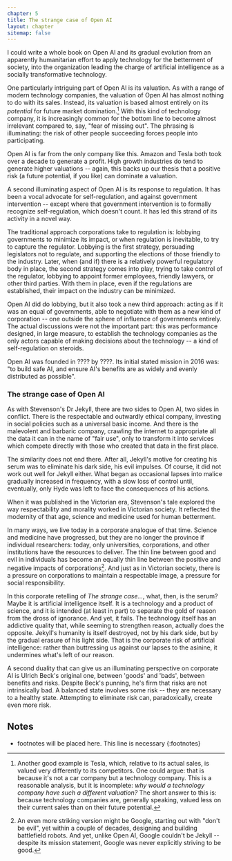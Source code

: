 ```yaml
---
chapter: 5
title: The strange case of Open AI
layout: chapter
sitemap: false
---
```


I could write a whole book on Open AI and its gradual evolution from an
apparently humanitarian effort to apply technology for the betterment of
society, into the organization leading the charge of artificial intelligence as
a socially transformative technology.

One particularly intriguing part of Open AI is its valuation. As with a range of
modern technology companies, the valuation of Open AI has almost nothing to do
with its sales. Instead, its valuation is based almost entirely on its
*potential* for future market domination.[^Tesla] With this kind of technology
company, it is increasingly common for the bottom line to become almost
irrelevant compared to, say, "fear of missing out". The phrasing is
illuminating: the risk of other people succeeding forces people into
participating.

Open AI is far from the only company like this. Amazon and Tesla both took over
a decade to generate a profit. High growth industries do tend to generate higher
valuations -- again, this backs up our thesis that a positive risk (a future
potential, if you like) can dominate a valuation. 

A second illuminating aspect of Open AI is its response to regulation. It has
been a vocal advocate for self-regulation, and against government intervention
-- except where that government intervention is to formally recognize
self-regulation, which doesn't count. It has led this strand of its activity in
a novel way. 

The traditional approach corporations take to regulation is: lobbying
governments to minimize its impact, or when regulation is inevitable, to try to
capture the regulator. Lobbying is the first strategy, persuading legislators
not to regulate, and supporting the elections of those friendly to the industry.
Later, when (and if) there is a relatively powerful regulatory body in place,
the second strategy comes into play, trying to take control of the regulator,
lobbying to appoint former employees, friendly lawyers, or other third parties.
With them in place, even if the regulations are established, their impact on the
industry can be minimized. 

Open AI did do lobbying, but it also took a new third approach: acting as if it
was an equal of governments, able to negotiate with them as a new kind of
corporation -- one outside the sphere of influence of governments entirely. The
actual discussions were not the important part: this was performance designed,
in large measure, to establish the technology companies as the only actors
capable of making decisions about the technology -- a kind of self-regulation on
steroids. 

[^Tesla]: Another good example is Tesla, which, relative to its actual sales, is
    valued very differently to its competitors. One could argue: that is because
    it's not a car company but a technology company. This is a reasonable
    analysis, but it is incomplete: *why would a technology company have such a
    different valuation?* The short answer to this is: because technology
    companies are, generally speaking, valued less on their current sales than on their
    future potential.

Open AI was founded in ???? by ????. Its initial stated mission in 2016 was: "to
build safe AI, and ensure AI's benefits are as widely and evenly distributed as
possible".

### The strange case of Open AI

As with Stevenson's Dr Jekyll, there are two sides to Open AI, two sides in
conflict. There is the respectable and outwardly ethical company, investing in
social policies such as a universal basic income. And there is the malevolent
and barbaric company, crawling the internet to appropriate all the data it can
in the name of "fair use", only to transform it into services which compete
directly with those who created that data in the first place.

The similarity does not end there. After all, Jekyll's motive for creating his
serum was to eliminate his dark side, his evil impulses. Of course, it did not
work out well for Jekyll either. What began as occasional lapses into malice
gradually increased in frequency, with a slow loss of control until, eventually,
only Hyde was left to face the consequences of his actions.

When it was published in the Victorian era, Stevenson's tale explored the way
respectability and morality worked in Victorian society. It reflected the 
modernity of that age, science and medicine used for human betterment.

In many ways, we live today in a corporate analogue of that time. Science and
medicine have progressed, but they are no longer the province if individual
researchers: today, only universities, corporations, and other institutions have
the resources to deliver. The thin line between good and evil in individuals has
become an equally thin line between the positive and negative impacts of
corporations[^Google]. And just as in Victorian society, there is a pressure on
corporations to maintain a respectable image, a pressure for social
responsibility. 

In this corporate retelling of *The strange case...*, what, then, is the serum?
Maybe it is artificial intelligence itself. It is a technology and a product of
science, and it is intended (at least in part) to separate the gold of reason
from the dross of ignorance. And yet, it fails. The technology itself has an
addictive quality that, while seeming to strengthen reason, actually does the
opposite. Jekyll's humanity is itself destroyed, not by his dark side, but by
the gradual erasure of his light side. That is the corporate risk of artificial
intelligence: rather than buttressing us against our lapses to the asinine, it
undermines what's left of our reason.

A second duality that can give us an illuminating perspective on corporate AI is
Ulrich Beck's original one, between 'goods' and 'bads', between benefits and
risks. Despite Beck's punning, he's firm that risks are not intrinsically bad. A
balanced state involves some risk -- they are necessary to a healthy state.
Attempting to eliminate risk can, paradoxically, create even more risk. 

[^Google]: An even more striking version might be Google, starting out with
    "don't be evil", yet within a couple of decades, designing and building
    battlefield robots. And yet, unlike Open AI, Google couldn't be Jekyll --
    despite its mission statement, Google was never explicitly striving to be
    good. 

## Notes

* footnotes will be placed here. This line is necessary
{:footnotes}
